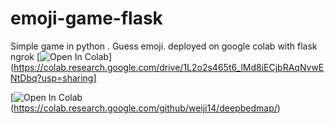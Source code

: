# emoji-game-flask
Simple game in python . Guess emoji. deployed on google colab with flask ngrok
[![Open In Colab](https://colab.research.google.com/assets/colab-badge.svg)](https://colab.research.google.com/drive/1L2o2s465t6_lMd8iECjbRAqNvwENtDbq?usp=sharing]

[![Open In Colab](https://colab.research.google.com/assets/colab-badge.svg)(https://colab.research.google.com/github/weiji14/deepbedmap/)
